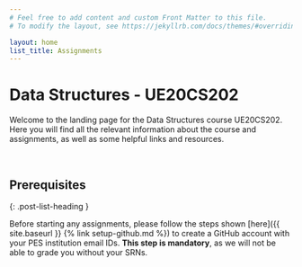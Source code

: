 ```yaml
---
# Feel free to add content and custom Front Matter to this file.
# To modify the layout, see https://jekyllrb.com/docs/themes/#overriding-theme-defaults

layout: home
list_title: Assignments
---
```


# Data Structures - UE20CS202

Welcome to the landing page for the Data Structures course UE20CS202. Here you will find all the relevant information about the course and assignments, as well as some helpful links and resources.

&nbsp;
&nbsp;
&nbsp;

## Prerequisites
{: .post-list-heading }

Before starting any assignments, please follow the steps shown [here]({{ site.baseurl }} {% link setup-github.md %}) to create a GitHub account with your PES institution email IDs. **This step is mandatory**, as we will not be able to grade you without your SRNs.

&nbsp;
&nbsp;
&nbsp;
